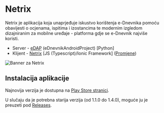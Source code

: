 # Netrix

Netrix je aplikacija koja unaprjeđuje iskustvo korištenja e-Dnevnika pomoću obavijesti o ocjenama, ispitima i izostancima te modernim izgledom dizajniranim za mobilne uređaje - platforma gdje se e-Dnevnik najviše koristi.

* Server - [eDAP](https://github.com/btx3/Netrix/blob/master/README_edap.md) (eDnevnikAndroidProject) [Python]
* Klijent - [Netrix](https://github.com/btx3/Netrix/blob/master/README_Netrix.md) [JS (Typescript)/Ionic Framework] ([Promjene](https://github.com/btx3/Netrix/blob/master/Netrix/CHANGELOG.md))

![Banner za Netrix](https://i.imgur.com/VkQ7SQX.jpg)

## Instalacija aplikacije

Najnovija verzija je dostupna na [Play Store stranici](https://play.google.com/store/apps/details?id=io.btx3.netrix).

U slučaju da je potrebna starija verzija (od 1.1.0 do 1.4.0), moguće ju je preuzeti pod [Releases](https://github.com/btx3/Netrix/releases).